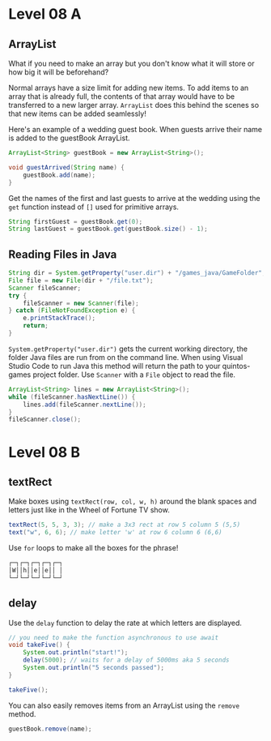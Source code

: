 # Level 08 A

## ArrayList

What if you need to make an array but you don't know what it will store or how big it will be beforehand?

Normal arrays have a size limit for adding new items. To add items to an array that is already full, the contents of that array would have to be transferred to a new larger array. `ArrayList` does this behind the scenes so that new items can be added seamlessly!

Here's an example of a wedding guest book. When guests arrive their name is added to the guestBook ArrayList.

```java
ArrayList<String> guestBook = new ArrayList<String>();

void guestArrived(String name) {
	guestBook.add(name);
}
```

Get the names of the first and last guests to arrive at the wedding using the `get` function instead of `[]` used for primitive arrays.

```java
String firstGuest = guestBook.get(0);
String lastGuest = guestBook.get(guestBook.size() - 1);
```

## Reading Files in Java

```java
String dir = System.getProperty("user.dir") + "/games_java/GameFolder";
File file = new File(dir + "/file.txt");
Scanner fileScanner;
try {
	fileScanner = new Scanner(file);
} catch (FileNotFoundException e) {
	e.printStackTrace();
	return;
}
```

`System.getProperty("user.dir")` gets the current working directory, the folder Java files are run from on the command line. When using Visual Studio Code to run Java this method will return the path to your quintos-games project folder. Use `Scanner` with a `File` object to read the file.

```java
ArrayList<String> lines = new ArrayList<String>();
while (fileScanner.hasNextLine()) {
	lines.add(fileScanner.nextLine());
}
fileScanner.close();
```

# Level 08 B

## textRect

Make boxes using `textRect(row, col, w, h)` around the blank spaces and letters just like in the Wheel of Fortune TV show.

```java
textRect(5, 5, 3, 3); // make a 3x3 rect at row 5 column 5 (5,5)
text("w", 6, 6); // make letter 'w' at row 6 column 6 (6,6)
```

Use `for` loops to make all the boxes for the phrase!

```txt
┌─┐┌─┐┌─┐┌─┐┌─┐
│W││h││e││e││ │
└─┘└─┘└─┘└─┘└─┘
```

## delay

Use the `delay` function to delay the rate at which letters are displayed.

```java
// you need to make the function asynchronous to use await
void takeFive() {
	System.out.println("start!");
	delay(5000); // waits for a delay of 5000ms aka 5 seconds
	System.out.println("5 seconds passed");
}

takeFive();
```

You can also easily removes items from an ArrayList using the `remove` method.

```java
guestBook.remove(name);
```
